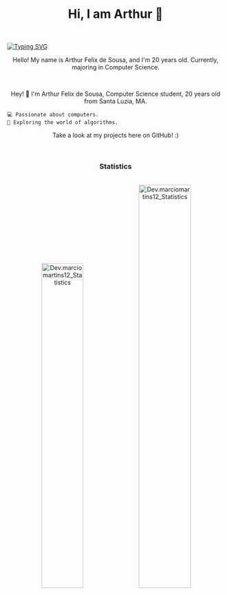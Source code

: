 
<h1 align="center">Hi, I am Arthur 👋</h1>
<br>

[![Typing SVG](https://readme-typing-svg.herokuapp.com/?color=34b1eb&size=35&center=true&vCenter=true&width=1000&lines=HELLO,+My+name+is+Márcio+Martins;I'm+21+years+old;I'm+from+Brazil;Be+Welcome!+:%29)](https://git.io/typing-svg)

<p align="center">Hello! My name is Arthur Felix de Sousa, and I'm 20 years old. Currently, majoring in Computer Science.</p>

<br>
<p align="center">Hey! 👋 I'm Arthur Felix de Sousa, Computer Science student, 20 years old from Santa Luzia, MA.
</p>

    💻 Passionate about computers.
    🧠 Exploring the world of algorithms.
<p align="center">Take a look at my projects here on GitHub! :)

</p>

<br>
<div align="center" width="100%">
    <h3 align="center">Statistics</h3>
    <br>
    <img width="0%" src="https://streak-stats.demolab.com/?user=thurflecks&theme=transparent" alt="Dev.thurflecks_Statistics"/>
    <img width="44%"  src="https://github-readme-stats-git-masterrstaa-rickstaa.vercel.app/api/top-langs?username=thurflecks&show_icons=true&locale=en&layout=compact&theme=transparent" alt="Dev.marciomartins12_Statistics"/>  
    <img width="49%" padding="0" src="https://github-readme-stats-git-masterrstaa-rickstaa.vercel.app/api?username=thurflecks&show_icons=true&locale=en&theme=transparent" alt="Dev.marciomartins12_Statistics"/>
